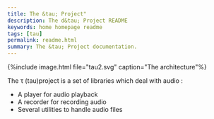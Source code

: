 ```yaml
---
title: The &tau; Project"
description: The d&tau; Project README
keywords: home homepage readme
tags: [tau]
permalink: readme.html
summary: The &tau; Project documentation.
---
```


{%include image.html file="tau2.svg" caption="The architecture"%}

The τ \(tau\)project is a set of libraries which deal with audio :

* A player for audio playback
* A recorder for recording audio
* Several utilities to handle audio files
